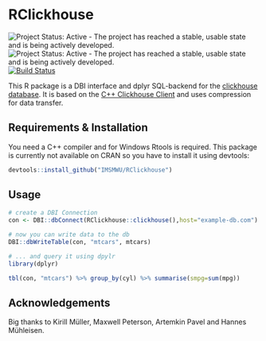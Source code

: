 # RClickhouse

![Project Status: Active - The project has reached a stable, usable state and is being actively developed.](http://www.repostatus.org/badges/latest/active.svg) ![Project Status: Active - The project has reached a stable, usable state and is being actively developed.](https://img.shields.io/github/release/inkrement/clckhs.svg) [![Build Status](https://travis-ci.org/inkrement/clckhs.svg?branch=master)](https://travis-ci.org/inkrement/clckhs)

This R package is a DBI interface and dplyr SQL-backend for the [clickhouse database](https://clickhouse.yandex). It is based on the [C++ Clickhouse Client](https://github.com/artpaul/clickhouse-cpp) and uses compression for data transfer.

## Requirements & Installation
You need a C++ compiler and for Windows Rtools is required. This package is currently not available on CRAN so you have to install it using devtools:

```R
devtools::install_github("IMSMWU/RClickhouse")
```

## Usage
```R
# create a DBI Connection
con <- DBI::dbConnect(RClickhouse::clickhouse(),host="example-db.com")

# now you can write data to the db
DBI::dbWriteTable(con, "mtcars", mtcars)

# ... and query it using dpylr
library(dplyr)

tbl(con, "mtcars") %>% group_by(cyl) %>% summarise(smpg=sum(mpg))
```

## Acknowledgements
Big thanks to Kirill Müller, Maxwell Peterson, Artemkin Pavel and Hannes Mühleisen.
